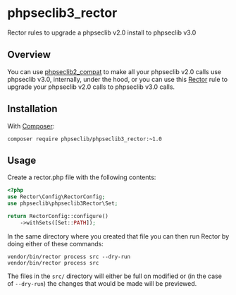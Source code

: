 # phpseclib3_rector

Rector rules to upgrade a phpseclib v2.0 install to phpseclib v3.0

## Overview

You can use [phpseclib2_compat](https://github.com/phpseclib/phpseclib2_compat) to make all your phpseclib v2.0 calls use phpseclib v3.0, internally, under the hood, or you can use this [Rector](https://getrector.com/) rule to upgrade your phpseclib v2.0 calls to phpseclib v3.0 calls.

## Installation

With [Composer](https://getcomposer.org/):

```
composer require phpseclib/phpseclib3_rector:~1.0
```

## Usage

Create a rector.php file with the following contents:

```php
<?php
use Rector\Config\RectorConfig;
use phpseclib\phpseclib3Rector\Set;

return RectorConfig::configure()
    ->withSets([Set::PATH]);
```
In the same directory where you created that file you can then run Rector by doing either of these commands:

```
vendor/bin/rector process src --dry-run
vendor/bin/rector process src
```
The files in the `src/` directory will either be full on modified or (in the case of `--dry-run`) the changes that would be made will be previewed.
